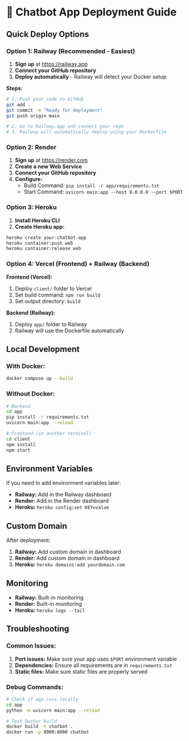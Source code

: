 # 🚀 Chatbot App Deployment Guide

## Quick Deploy Options

### Option 1: Railway (Recommended - Easiest)

1. **Sign up** at https://railway.app
2. **Connect your GitHub repository**
3. **Deploy automatically** - Railway will detect your Docker setup

**Steps:**

```bash
# 1. Push your code to GitHub
git add .
git commit -m "Ready for deployment"
git push origin main

# 2. Go to Railway.app and connect your repo
# 3. Railway will automatically deploy using your Dockerfile
```

### Option 2: Render

1. **Sign up** at https://render.com
2. **Create a new Web Service**
3. **Connect your GitHub repository**
4. **Configure:**
   - Build Command: `pip install -r app/requirements.txt`
   - Start Command: `uvicorn main:app --host 0.0.0.0 --port $PORT`

### Option 3: Heroku

1. **Install Heroku CLI**
2. **Create Heroku app:**

```bash
heroku create your-chatbot-app
heroku container:push web
heroku container:release web
```

### Option 4: Vercel (Frontend) + Railway (Backend)

**Frontend (Vercel):**

1. Deploy `client/` folder to Vercel
2. Set build command: `npm run build`
3. Set output directory: `build`

**Backend (Railway):**

1. Deploy `app/` folder to Railway
2. Railway will use the Dockerfile automatically

## Local Development

### With Docker:

```bash
docker compose up --build
```

### Without Docker:

```bash
# Backend
cd app
pip install -r requirements.txt
uvicorn main:app --reload

# Frontend (in another terminal)
cd client
npm install
npm start
```

## Environment Variables

If you need to add environment variables later:

- **Railway:** Add in the Railway dashboard
- **Render:** Add in the Render dashboard
- **Heroku:** `heroku config:set KEY=value`

## Custom Domain

After deployment:

1. **Railway:** Add custom domain in dashboard
2. **Render:** Add custom domain in dashboard
3. **Heroku:** `heroku domains:add yourdomain.com`

## Monitoring

- **Railway:** Built-in monitoring
- **Render:** Built-in monitoring
- **Heroku:** `heroku logs --tail`

## Troubleshooting

### Common Issues:

1. **Port issues:** Make sure your app uses `$PORT` environment variable
2. **Dependencies:** Ensure all requirements are in `requirements.txt`
3. **Static files:** Make sure static files are properly served

### Debug Commands:

```bash
# Check if app runs locally
cd app
python -m uvicorn main:app --reload

# Test Docker build
docker build -t chatbot .
docker run -p 8000:8000 chatbot
```
